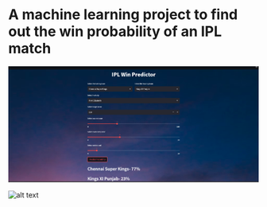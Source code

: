 
# A machine learning project to find out the win probability of an IPL match


![alt text](https://raw.githubusercontent.com/Rajeshhugar/IPL-Win-Prediction-using-Machine-Learning-/main/images/Ipl_image.png)

![alt text](https://github.com/rajeshXT/Self_Driving_Car-/raw/main/assets/self-driving-cars.gif)
